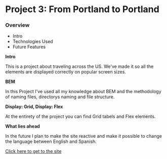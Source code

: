 # Project 3: From Portland to Portland

### Overview
* Intro
* Technologies Used 
* Future Features

**Intro**

This is a project about traveling across the US. We've made it so all the elements are displayed correctly on popular screen sizes.


**BEM**

In this Project I've used all my knowledge about BEM and the methodology of naming files, directorys naming and file structure.

**Display: Grid, Display: Flex**

At the entirety of the project you can find Grid tabels and Flex elements.

**What lies ahead**

In the future I plan to make the site reactive and make it possible to change the language between English and Spanish.

[Click here to get to the site](https://tomerirony.github.io/web_project_3/)
